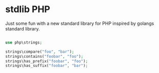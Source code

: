 # stdlib PHP

Just some fun with a new standard library for PHP inspired by golangs standard
library.

```php

use php\strings;

strings\compare("foo", "bar");
strings\contains("foobar", "foo");
strings\has_prefix("foobar", "foo");
strings\has_suffix("foobar", "bar");
```
